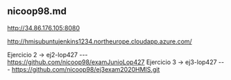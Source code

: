 ## nicoop98.md

http://34.86.176.105:8080

http://hmisubuntujenkins1234.northeurope.cloudapp.azure.com/

Ejercicio 2 -> ej2-lop427  ---  https://github.com/nicoop98/examJunioLop427
Ejercicio 3 -> ej3-lop427  ---  https://github.com/nicoop98/ej3exam2020HMIS.git
